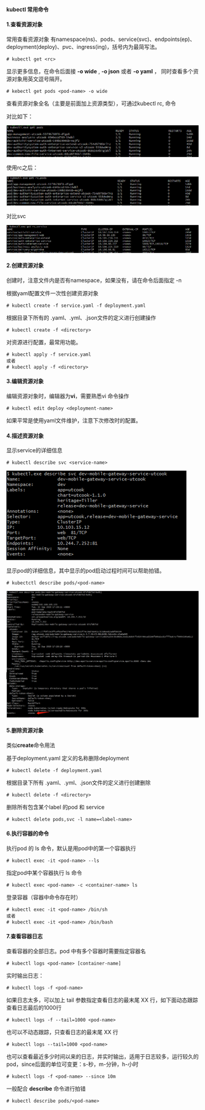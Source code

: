 #### kubectl 常用命令

#### 1.查看资源对象

常用查看资源对象<rc> 有namespace(ns)、pods、service(svc)、endpoints(ep)、deployment(deploy)、pvc、ingress(ing)，括号内为最简写法。

```shell
# kubectl get <rc>
```

显示更多信息，在命令后面接 **-o  wide** ,  **-o  json**  或者  **-o  yaml** ， 同时查看多个资源对象用英文逗号隔开。

```shell
# kebectl get pods <pod-name> -o wide
```

查看资源对象全名（主要是前面加上资源类型），可通过kubectl  rc,<rc>  命令

对比如下：

![image-20200923160035213](常用指令.assets/image-20200923160035213.png)

使用rc之后：

![image-20200923160105671](常用指令.assets/image-20200923160105671.png)

对比svc

![image-20200923160129598](常用指令.assets/image-20200923160129598.png)



#### 2.创建资源对象

创建时，注意文件内是否有namespace，如果没有，请在命令后面指定 -n <namespace-name>

根据yaml配置文件一次性创建资源对象

```shell
# kubectl create -f service.yaml -f deployment.yaml
```

根据<directory>目录下所有的 .yaml、.yml、.json文件的定义进行创建操作

```shell
# kubectl create -f <directory>
```



对资源进行配置，最常用功能。

```shell
# kubectl apply -f service.yaml
或者
# kubectl apply -f <directory>
```

#### 3.编辑资源对象

编辑资源对象时，编辑器为**vi**，需要熟悉vi 命令操作

```shell
# kubectl edit deploy <deployment-name>
```

如果平常是使用yaml文件维护，注意下次修改时的配置。

#### 4.描述资源对象

显示service的详细信息

```shell
# kubectl describe svc <service-name>
```

![image-20200923163136582](常用指令.assets/image-20200923163136582.png)

显示pod的详细信息，其中显示的pod启动过程时间可以帮助拍错。

```shell
# kubectctl describe pods/<pod-name>
```

![image-20200923163032438](常用指令.assets/image-20200923163032438.png)

#### 5.删除资源对象

类似**create**命令用法

基于deployment.yaml 定义的名称删除deployment

```shell
# kubectl delete -f deployment.yaml
```

根据<directory>目录下所有 .yaml、.yml、.json文件的定义进行创建删除

```shell
# kubectl delete -f <directory>
```

删除所有包含某个label 的pod 和 service

```shell
# kubectl delete pods,svc -l name=<label-name>
```

#### 6.执行容器的命令

执行pod 的 ls 命令，默认是用pod中的第一个容器执行

```shell
# kubectl exec -it <pod-name> --ls 
```

指定pod中某个容器执行 ls  命令

```shell
# kubectl exec <pod-name> -c <container-name> ls
```

登录容器（容器中命令存在时）

```shell
# kubectl exec -it <pod-name> /bin/sh 
或者
# kubectl exec -it <pod-name> /bin/bash
```

#### 7.查看容器日志

查看容器的全部日志。pod 中有多个容器时需要指定容器名

```shell
# kubectl logs <pod-name> [container-name]
```

实时输出日志：

```shell
# kubectl logs -f <pod-name>
```

如果日志太多，可以加上 tail 参数指定查看日志的最末尾 XX 行，如下面动态跟踪查看日志最后的1000行

```shell
# kubectl logs -f --tail=1000 <pod-name>
```

也可以不动态跟踪，只查看日志的最末尾 XX 行

```shell
# kubectl logs --tail=1000 <pod-name>
```

也可以查看最近多少时间以来的日志，并实时输出，适用于日志较多，运行较久的pod，since后面的单位可变更：s-秒，m-分钟，h-小时

```shell
# kubectl logs -f <pod-name> --since 10m
```

一般配合 **describe** 命令进行拍错

```shell
# kubectl describe pods/<pod-name>
```

















